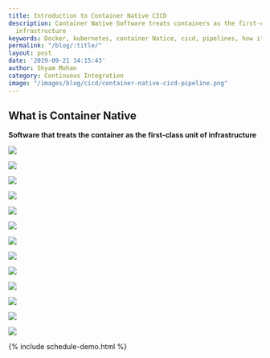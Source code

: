 ```yaml
---
title: Introduction to Container Native CICD
description: Container Native Software treats containers as the first-class unit of
  infrastructure
keywords: Docker, kubernetes, container Natice, cicd, pipelines, how it works, razorops
permalink: "/blog/:title/"
layout: post
date: '2019-09-21 14:15:43'
author: Shyam Mohan
category: Continuous Integration
image: "/images/blog/cicd/container-native-cicd-pipeline.png"
---
```


<h2>What is Container Native</h2>


**Software that treats the container as the first-class unit of infrastructure**

![](/images/blog/cicd/container-native-cicd-pipeline.png)

![](/images/blog/cicd/what-is-cd-cd.png)

![](/images/blog/cicd/what-is-ci-cd-pipeline.png)

![](/images/blog/cicd/cicd-pipeline-overview.png)

![](/images/blog/cicd/what-is-container-native.png)

![](/images/blog/cicd/container-native-software-development.png)



![](/images/blog/cicd/what-is-docker.png)

![](/images/blog/cicd/what-is-container.png)

![](/images/blog/cicd/what-is-kubernetes.png)

![](/images/blog/cicd/what-is-container-native-cicd.png)

![](/images/blog/cicd/container-native-cicd.png)


![](/images/blog/cicd/what-is-razorops.png)

![](/images/blog/cicd/how-razorops-works.png)


{% include schedule-demo.html %}